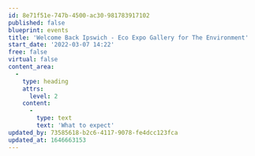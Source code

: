 ```yaml
---
id: 8e71f51e-747b-4500-ac30-981783917102
published: false
blueprint: events
title: 'Welcome Back Ipswich - Eco Expo Gallery for The Environment'
start_date: '2022-03-07 14:22'
free: false
virtual: false
content_area:
  -
    type: heading
    attrs:
      level: 2
    content:
      -
        type: text
        text: 'What to expect'
updated_by: 73585618-b2c6-4117-9078-fe4dcc123fca
updated_at: 1646663153
---
```

